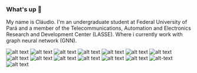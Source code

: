 ### What's up 👋
My name is Cláudio. I'm an undergraduate student at Federal University of Pará and a member of the Telecommunications, Automation and Electronics Research and Development Center (LASSE). Where i currently work with graph neural network (GNN).

![alt text](https://img.shields.io/badge/Linux-FCC624?style=for-the-badge&logo=linux&logoColor=black) ![alt text](https://img.shields.io/badge/MySQL-005C84?style=for-the-badge&logo=mysql&logoColor=white) ![alt text](https://img.shields.io/badge/PHP-777BB4?style=for-the-badge&logo=php&logoColor=white) ![alt text](https://img.shields.io/badge/VIM-%2311AB00.svg?&style=for-the-badge&logo=vim&logoColor=white) ![alt text](https://img.shields.io/badge/Docker-2CA5E0?style=for-the-badge&logo=docker&logoColor=white) ![alt text](https://img.shields.io/badge/GNU%20Bash-4EAA25?style=for-the-badge&logo=GNU%20Bash&logoColor=white) ![alt text](https://img.shields.io/badge/kubernetes-326ce5.svg?&style=for-the-badge&logo=kubernetes&logoColor=white) ![alt text](https://img.shields.io/badge/Shell_Script-121011?style=for-the-badge&logo=gnu-bash&logoColor=white) ![alt text](https://img.shields.io/badge/PostgreSQL-316192?style=for-the-badge&logo=postgresql&logoColor=white) ![alt text](https://img.shields.io/badge/Opennebula-white?style=for-the-badge&logo=opennebula) ![alt text](https://img.shields.io/badge/GitLab%20CI/CD-330F63?style=for-the-badge&logo=gitlab&logoColor=white) ![alt text](https://img.shields.io/badge/Terraform-7B42BC?style=for-the-badge&logo=terraform&logoColor=white) ![alt text](https://img.shields.io/badge/Ansible-000000?style=for-the-badge&logo=ansible&logoColor=white) ![alt-text](https://img.shields.io/badge/Rancher-0075A8?style=for-the-badge&logo=rancher&logoColor=white) ![alt text](https://camo.githubusercontent.com/a00abd8cea4105fa1cad91f7235d11206b492f51afeb9b23a25d04e8f36935e3/68747470733a2f2f696d672e736869656c64732e696f2f62616467652f507974686f6e2d4646443433423f7374796c653d666f722d7468652d6261646765266c6f676f3d707974686f6e266c6f676f436f6c6f723d626c7565)


<!--
**claudio966/claudio966** is a ✨ _special_ ✨ repository because its `README.md` (this file) appears on your GitHub profile.

Here are some ideas to get you started:
- 🔭 I’m currently working on ...
- 🌱 I’m currently learning ...
- 👯 I’m looking to collaborate on ...
- 🤔 I’m looking for help with ...
- 💬 Ask me about ...
- 📫 How to reach me: ...
- 😄 Pronouns: ...
- ⚡ Fun fact: ...
-->

